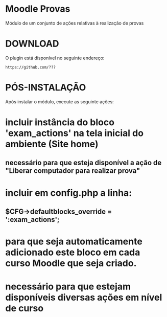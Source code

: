 Moodle Provas
=============

Módulo de um conjunto de ações relativas à realização de provas

DOWNLOAD
========

O plugin está disponível no seguinte endereço:

    https://github.com/???


PÓS-INSTALAÇÃO
==============

Após instalar o módulo, execute as seguinte ações:

# incluir instância do bloco 'exam_actions' na tela inicial do ambiente (Site home)
## necessário para que esteja disponível a ação de "Liberar computador para realizar prova"
# incluir em config.php a linha:
## $CFG->defaultblocks_override = ':exam_actions';
# para que seja automaticamente adicionado este bloco em cada curso Moodle que seja criado.
# necessário para que estejam disponíveis diversas ações em nível de curso
